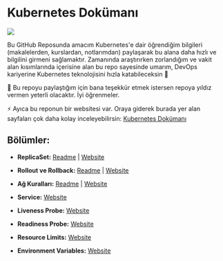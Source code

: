# Kubernetes Dokümanı

<img src="https://miro.medium.com/v2/resize:fit:1400/1*5-LJw8RG96qMMxPZeKcV5w.png">

Bu GitHub Reposunda amacım Kubernetes'e dair öğrendiğim bilgileri (makalelerden, kurslardan, notlarımdan) paylaşarak bu alana daha hızlı ve bilgilini girmeni sağlamaktır. Zamanında araştırırken zorlandığım ve vakit alan kısımlarında içerisine alan bu repo sayesinde umarım, DevOps kariyerine Kubernetes teknolojisini hızla katabileceksin 🚀

🙏 Bu repoyu paylaştığım için bana teşekkür etmek istersen repoya yıldız vermen yeterli olacaktır. İyi öğrenmeler.

⚡️ Ayıca bu reponun bir websitesi var. Oraya giderek burada yer alan sayfaları çok daha kolay inceleyebilirsin: [Kubernetes Dokümanı](https://furkangulsen.gitbook.io/kubernetes)

## Bölümler:

- **ReplicaSet:** [Readme](https://github.com/Furkan-Gulsen/kubernetes-docs/tree/main/ReplicaSet) | [Website](https://furkangulsen.gitbook.io/kubernetes/)

- **Rollout ve Rollback:** [Readme](https://github.com/Furkan-Gulsen/kubernetes-docs/tree/main/Rollout_and_Rollback) | [Website](https://furkangulsen.gitbook.io/kubernetes/rollout-ve-rollback)

- **Ağ Kuralları:** [Readme](https://github.com/Furkan-Gulsen/kubernetes-docs/tree/main/Ag_Kurallari) | [Website](https://furkangulsen.gitbook.io/kubernetes/ag-kurallari)

- **Service:** [Website](https://furkangulsen.gitbook.io/kubernetes/service)

- **Liveness Probe:** [Website](https://furkangulsen.gitbook.io/kubernetes/livenessprobe)

- **Readiness Probe:** [Website](https://furkangulsen.gitbook.io/kubernetes/readiness-probe)

- **Resource Limits:** [Website](https://furkangulsen.gitbook.io/kubernetes/resource-limits)

- **Environment Variables:** [Website](https://furkangulsen.gitbook.io/kubernetes/environment-variables)
